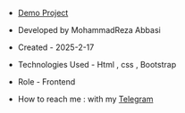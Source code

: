 - [Demo Project](https://mrabbasiweb.github.io/avada-builder-demo/)

- Developed by MohammadReza Abbasi

- Created - 2025-2-17

- Technologies Used - Html , css , Bootstrap 

- Role - Frontend

- How to reach me : with my [Telegram](https://T.me/Mhrezaai)
